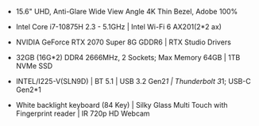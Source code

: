 * 15.6" UHD, Anti-Glare Wide View Angle 4K Thin Bezel, Adobe 100%

* Intel Core i7-10875H 2.3 - 5.1GHz | Intel Wi-Fi 6 AX201(2*2 ax)

* NVIDIA GeForce RTX 2070 Super 8G GDDR6 | RTX Studio Drivers

* 32GB (16G*2) DDR4 2666MHz, 2 Sockets; Max Memory 64GB | 1TB NVMe SSD

* INTEL/I225-V(SLN9D) | BT 5.1 | USB 3.2 Gen2*1 | Thunderbolt 3*1; USB-C Gen2*1

* White backlight keyboard (84 Key) | Silky Glass Multi Touch with Fingerprint reader | IR 720p HD Webcam 